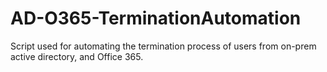 # AD-O365-TerminationAutomation
Script used for automating the termination process of users from on-prem active directory, and Office 365.
